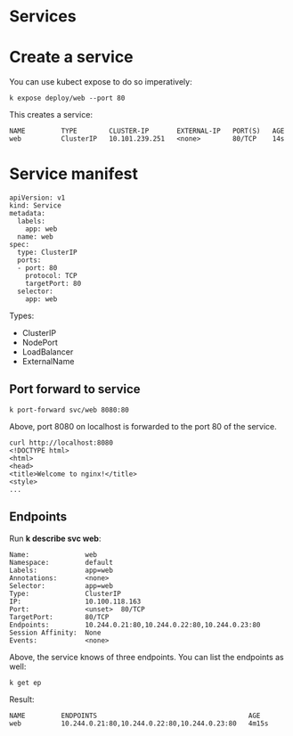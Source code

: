 # Services

# Create a service

You can use kubect expose to do so imperatively:

```
k expose deploy/web --port 80
```

This creates a service:

```
NAME         TYPE        CLUSTER-IP       EXTERNAL-IP   PORT(S)   AGE
web          ClusterIP   10.101.239.251   <none>        80/TCP    14s
```

# Service manifest

```
apiVersion: v1
kind: Service
metadata:
  labels:
    app: web
  name: web
spec:
  type: ClusterIP
  ports:
  - port: 80
    protocol: TCP
    targetPort: 80
  selector:
    app: web
```

Types:
- ClusterIP
- NodePort
- LoadBalancer
- ExternalName

## Port forward to service

```
k port-forward svc/web 8080:80
```

Above, port 8080 on localhost is forwarded to the port 80 of the service.

```
curl http://localhost:8080
<!DOCTYPE html>
<html>
<head>
<title>Welcome to nginx!</title>
<style>
... 
```

## Endpoints

Run **k describe svc web**:

```
Name:              web
Namespace:         default
Labels:            app=web
Annotations:       <none>
Selector:          app=web
Type:              ClusterIP
IP:                10.100.118.163
Port:              <unset>  80/TCP
TargetPort:        80/TCP
Endpoints:         10.244.0.21:80,10.244.0.22:80,10.244.0.23:80
Session Affinity:  None
Events:            <none>
```

Above, the service knows of three endpoints. You can list the endpoints as well:

```
k get ep
```

Result:

```
NAME         ENDPOINTS                                      AGE
web          10.244.0.21:80,10.244.0.22:80,10.244.0.23:80   4m15s
```
